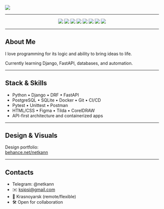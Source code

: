 <img src="https://capsule-render.vercel.app/api?type=soft&height=150&color=gradient&text=Input%20text" />

---

<p align="center">
  <img src="https://img.shields.io/badge/Python-3776AB?style=for-the-badge&logo=python&logoColor=white"/>
  <img src="https://img.shields.io/badge/Django-092E20?style=for-the-badge&logo=django&logoColor=white"/>
  <img src="https://img.shields.io/badge/PostgreSQL-4169E1?style=for-the-badge&logo=postgresql&logoColor=white"/>
  <img src="https://img.shields.io/badge/FastAPI-009688?style=for-the-badge&logo=fastapi&logoColor=white"/>
  <img src="https://img.shields.io/badge/Docker-2496ED?style=for-the-badge&logo=docker&logoColor=white"/>
  <img src="https://img.shields.io/badge/GitHub_Actions-2088FF?style=for-the-badge&logo=github-actions&logoColor=white"/>
  <img src="https://img.shields.io/badge/Figma-F24E1E?style=for-the-badge&logo=figma&logoColor=white"/>
  <img src="https://img.shields.io/badge/Tilda-000000?style=for-the-badge&logo=tilda&logoColor=white"/>
</p>

---

## About Me

I love programming for its logic and ability to bring ideas to life.

Currently learning Django, FastAPI, databases, and automation.

---

## Stack & Skills

- Python • Django • DRF • FastAPI
- PostgreSQL • SQLite • Docker • Git • CI/CD
- Pytest • Unittest • Postman
- HTML/CSS • Figma • Tilda • CorelDRAW
- API-first architecture and containerized apps

---

## Design & Visuals

Design portfolio:  
[behance.net/netkann](https://www.behance.net/netkann)

---

## Contacts
- Telegram: @netkann
- ✉️ ksipsi@gmail.com  
- 📍 Krasnoyarsk (remote/flexible)  
- 🛠 Open for collaboration